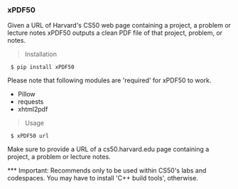 ### xPDF50

Given a URL of Harvard's CS50 web page containing a project, a problem or lecture notes xPDF50 outputs a clean PDF file of that project, problem, or notes.

> Installation

     $ pip install xPDF50

Please note that following modules are 'required' for xPDF50 to work. 
* Pillow
* requests
* xhtml2pdf


> Usage

     $ xPDF50 url

Make sure to provide a URL of a cs50.harvard.edu page containing a project, a problem or lecture notes.

*** Important: Recommends only to be used within CS50's labs and codespaces. You may have to install 'C++ build tools', otherwise.

     



